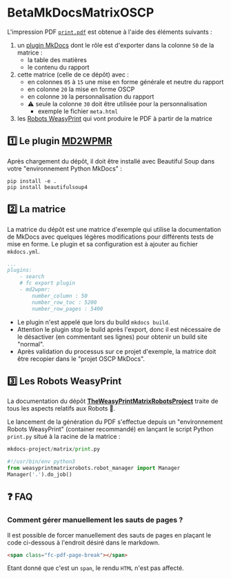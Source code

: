 # BetaMkDocsMatrixOSCP

L'impression PDF [`print.pdf`](https://github.com/FrancoisCapon/BetaMkDocsMatrixOSCP/raw/main/matrix/print/print.pdf) est obtenue à l'aide des éléments suivants  :

1. un [plugin MkDocs](https://github.com/FrancoisCapon/BetaMD2WPMR) dont le rôle est d'exporter dans la colonne `50` de la matrice :
    * la table des matières
    * le contenu du rapport
1. cette matrice (celle de ce dépôt) avec :
    * en colonnes `05` à `15` une mise en forme générale et neutre du rapport
    * en colonne `20` la mise en forme OSCP
    * en colonne `30` la personnalisation du rapport
    * ⚠️ seule la colonne `30` doit être utilisée pour la personnalisation
      * exemple le fichier `meta.html`
1. les [Robots WeasyPrint](https://github.com/FrancoisCapon/TheWeasyPrintMatrixRobotsProject) qui vont produire le PDF à partir de la matrice

## 1️⃣ Le plugin [MD2WPMR](https://github.com/FrancoisCapon/BetaMD2WPMR)
Après chargement du dépôt, il doit être installé avec Beautiful Soup dans votre "environnement Python MkDocs"  :
```
pip install -e .
pip install beautifulsoup4
```
## :two: La matrice
La matrice du dépôt est une matrice d'exemple qui utilise la documentation de MkDocs avec quelques légères modifications pour différents tests de mise en forme.
Le plugin et sa configuration est à ajouter au fichier `mkdocs.yml`.
```yaml
...
plugins:
    - search
    # fc export plugin
    - md2wpmr:
        number_column : 50
        number_row_toc : 5200
        number_row_pages : 5400
```
* Le plugin n'est appelé que lors du build `mkdocs build`.
* Attention le plugin stop le build après l'export, donc il est nécessaire de le désactiver (en commentant ses lignes) pour obtenir un build site "normal".
* Après validation du processus sur ce projet d'exemple, la matrice doit être recopier dans le "projet OSCP MkDocs".

## :three: Les Robots WeasyPrint
La documentation du dépôt **[TheWeasyPrintMatrixRobotsProject](https://github.com/FrancoisCapon/TheWeasyPrintMatrixRobotsProject#readme)** traite de tous les aspects relatifs aux Robots :robot:.

Le lancement de la génération du PDF s'effectue depuis un "environnement Robots WeasyPrint" (container recommandé) en lançant le script Python `print.py` situé à la racine de la matrice :
```python
mkdocs-project/matrix/print.py

#!/usr/bin/env python3
from weasyprintmatrixrobots.robot_manager import Manager
Manager('.').do_job()
```

## :question: FAQ

### Comment gérer manuellement les sauts de pages ?
Il est possible de forcer manuellement des sauts de pages en plaçant le code ci-dessous à l'endroit désiré dans le markdown.
```html
<span class="fc-pdf-page-break"></span>
```
Etant donné que c'est un `span`, le rendu `HTML` n'est pas affecté.

